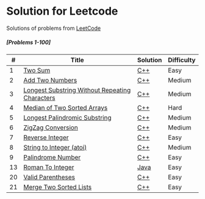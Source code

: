 # Solution for Leetcode
Solutions of problems from [LeetCode](https://leetcode.com/)


##### [Problems 1-100]
| # | Title | Solution | Difficulty |
|---| ----- | -------- | ---------- |
|1|[Two Sum](https://leetcode.com/problems/two-sum/)| [C++](https://github.com/lakshaygoyal425/Leetcode/blob/main/1-100/1.%20Two%20Sum.cpp)|Easy|
|2|[Add Two Numbers](https://leetcode.com/problems/add-two-numbers/)| [C++](https://github.com/lakshaygoyal425/Leetcode/blob/main/1-100/2.%20Add%20Two%20Numbers.cpp)|Medium|
|3|[Longest Substring Without Repeating Characters](https://leetcode.com/problems/longest-substring-without-repeating-characters/)| [C++](https://github.com/lakshaygoyal425/Leetcode/blob/main/1-100/Longest%20Substring%20Without%20Repeating%20Characters.py)|Medium|
|4|[Median of Two Sorted Arrays](https://leetcode.com/problems/median-of-two-sorted-arrays/)| [C++](https://github.com/lakshaygoyal425/Leetcode/blob/main/1-100/Median%20of%20Two%20Sorted%20Arrays.py)|Hard|
|5|[Longest Palindromic Substring](https://leetcode.com/problems/longest-palindromic-substring/)| [C++](https://github.com/lakshaygoyal425/Leetcode/blob/main/1-100/Longest%20Palindromic%20Substring.py)|Medium|
|6|[ZigZag Conversion](https://leetcode.com/problems/zigzag-conversion/)| [C++](https://github.com/lakshaygoyal425/Leetcode/blob/main/1-100/ZigZag%20Conversion.py)|Medium|
|7|[Reverse Integer](https://leetcode.com/problems/reverse-integer/)| [C++](https://github.com/lakshaygoyal425/Leetcode/blob/main/1-100/7.%20Reverse%20Integer.cpp)|Easy|
|8|[String to Integer (atoi)](https://leetcode.com/problems/string-to-integer-atoi/)| [C++](https://github.com/lakshaygoyal425/Leetcode/blob/main/1-100/String%20to%20Integer%20(atoi).py)|Medium|
|9|[Palindrome Number](https://leetcode.com/problems/palindrome-number/)| [C++](https://github.com/lakshaygoyal425/Leetcode/blob/main/1-100/9.%20Palindrome%20Number.cpp)|Easy|
|13|[Roman To Integer](https://leetcode.com/problems/roman-to-integer/)| [Java](https://github.com/lakshaygoyal425/Leetcode/blob/main/1-100/13.%20Roman%20to%20Integer.java)|Easy|
|20|[Valid Parentheses](https://leetcode.com/problems/valid-parentheses/)| [C++](https://github.com/lakshaygoyal425/Leetcode/blob/main/1-100/20.%20Valid%20Parentheses.cpp)|Easy|
|21|[Merge Two Sorted Lists](https://leetcode.com/problems/merge-two-sorted-lists/)| [C++](https://github.com/lakshaygoyal425/Leetcode/blob/main/1-100/21.%20Merge%20Two%20Sorted%20Lists.cpp)|Easy|



